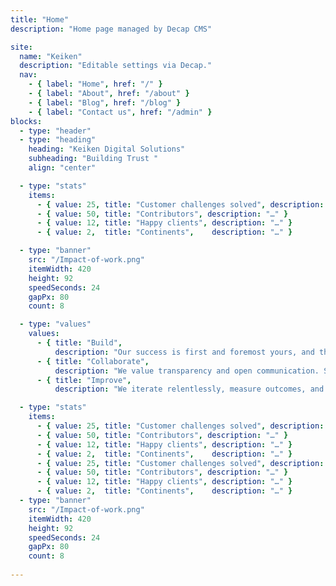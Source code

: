 ```yaml
---
title: "Home"
description: "Home page managed by Decap CMS"

site:
  name: "Keiken"
  description: "Editable settings via Decap."
  nav:
    - { label: "Home", href: "/" }
    - { label: "About", href: "/about" }
    - { label: "Blog", href: "/blog" }
    - { label: "Contact us", href: "/admin" }
blocks:
  - type: "header"  
  - type: "heading"
    heading: "Keiken Digital Solutions"
    subheading: "Building Trust "
    align: "center"

  - type: "stats"
    items:
      - { value: 25, title: "Customer challenges solved", description: "…" }
      - { value: 50, title: "Contributors", description: "…" }
      - { value: 12, title: "Happy clients", description: "…" }
      - { value: 2,  title: "Continents",    description: "…" }

  - type: "banner"
    src: "/Impact-of-work.png"
    itemWidth: 420
    height: 92
    speedSeconds: 24
    gapPx: 80
    count: 8

  - type: "values"
    values:
      - { title: "Build",       
          description: "Our success is first and foremost yours, and this is reflected in our attitude towards clients, partners and colleagues. Our ability to put ourselves in other peoples' shoes is what helps us find a compromise between opposing viewpoints." }
      - { title: "Collaborate", 
          description: "We value transparency and open communication. Sharing context early lets teams move faster and make better decisions together." }
      - { title: "Improve",     
          description: "We iterate relentlessly, measure outcomes, and refine processes to create durable impact for our users and our team." }

  - type: "stats"
    items:
      - { value: 25, title: "Customer challenges solved", description: "…" }
      - { value: 50, title: "Contributors", description: "…" }
      - { value: 12, title: "Happy clients", description: "…" }
      - { value: 2,  title: "Continents",    description: "…" }
      - { value: 25, title: "Customer challenges solved", description: "…" }
      - { value: 50, title: "Contributors", description: "…" }
      - { value: 12, title: "Happy clients", description: "…" }
      - { value: 2,  title: "Continents",    description: "…" }
  - type: "banner"
    src: "/Impact-of-work.png"
    itemWidth: 420
    height: 92
    speedSeconds: 24
    gapPx: 80
    count: 8
  
---
```

